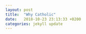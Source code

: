 ```yaml
---
layout: post
title:  "Why Catholic"
date:   2018-10-23 23:13:33 +0200
categories: jekyll update
---
```




